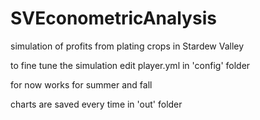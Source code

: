 # SVEconometricAnalysis

simulation of profits from plating crops in Stardew Valley

to fine tune the simulation edit player.yml in 'config' folder

for now works for summer and fall

charts are saved every time in 'out' folder
